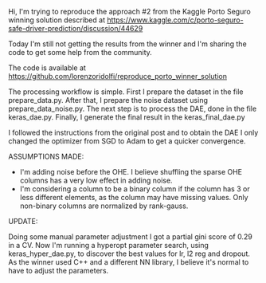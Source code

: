 Hi, I'm trying to reproduce the approach #2 from the Kaggle Porto Seguro winning solution described at https://www.kaggle.com/c/porto-seguro-safe-driver-prediction/discussion/44629

Today I'm still not getting the results from the winner and I'm sharing the code to get some help from the community.

The code is available at https://github.com/lorenzoridolfi/reproduce_porto_winner_solution

The processing workflow is simple. First I prepare the dataset in the file prepare_data.py. After that, I prepare the noise dataset using prepare_data_noise.py. The next step is to process the DAE, done in the file keras_dae.py. Finally, I generate the final result in the keras_final_dae.py

I followed the instructions from the original post and to obtain the DAE I only changed the optimizer from SGD to Adam to get a quicker convergence.

ASSUMPTIONS MADE:

- I'm adding noise before the OHE. I believe shuffling the sparse OHE columns has a very low effect in adding noise.
- I'm considering a column to be a binary column if the column has 3 or less different elements, as the column may have missing values. Only non-binary columns are normalized by rank-gauss.

UPDATE:

Doing some manual parameter adjustment I got a partial gini score of 0.29 in a CV. Now I'm running a hyperopt parameter search, using keras_hyper_dae.py, to discover the best values for lr, l2 reg and dropout. As the winner used C++ and a different NN library, I believe it's normal to have to adjust the parameters. 